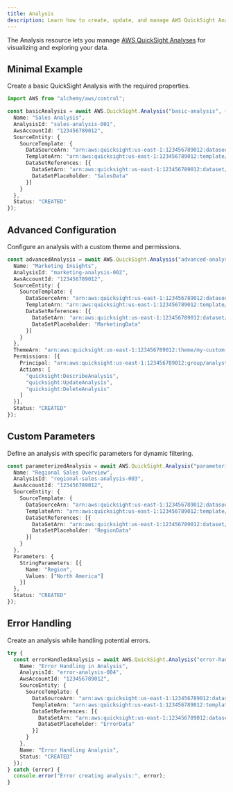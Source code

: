```yaml
---
title: Analysis
description: Learn how to create, update, and manage AWS QuickSight Analyses using Alchemy Cloud Control.
---
```


The Analysis resource lets you manage [AWS QuickSight Analyses](https://docs.aws.amazon.com/quicksight/latest/userguide/) for visualizing and exploring your data.

## Minimal Example

Create a basic QuickSight Analysis with the required properties.

```ts
import AWS from "alchemy/aws/control";

const basicAnalysis = await AWS.QuickSight.Analysis("basic-analysis", {
  Name: "Sales Analysis",
  AnalysisId: "sales-analysis-001",
  AwsAccountId: "123456789012",
  SourceEntity: {
    SourceTemplate: {
      DataSourceArn: "arn:aws:quicksight:us-east-1:123456789012:datasource/sales-data-source",
      TemplateArn: "arn:aws:quicksight:us-east-1:123456789012:template/sales-template",
      DataSetReferences: [{
        DataSetArn: "arn:aws:quicksight:us-east-1:123456789012:dataset/sales-data-set",
        DataSetPlaceholder: "SalesData"
      }]
    }
  },
  Status: "CREATED"
});
```

## Advanced Configuration

Configure an analysis with a custom theme and permissions.

```ts
const advancedAnalysis = await AWS.QuickSight.Analysis("advanced-analysis", {
  Name: "Marketing Insights",
  AnalysisId: "marketing-analysis-002",
  AwsAccountId: "123456789012",
  SourceEntity: {
    SourceTemplate: {
      DataSourceArn: "arn:aws:quicksight:us-east-1:123456789012:datasource/marketing-data-source",
      TemplateArn: "arn:aws:quicksight:us-east-1:123456789012:template/marketing-template",
      DataSetReferences: [{
        DataSetArn: "arn:aws:quicksight:us-east-1:123456789012:dataset/marketing-data-set",
        DataSetPlaceholder: "MarketingData"
      }]
    }
  },
  ThemeArn: "arn:aws:quicksight:us-east-1:123456789012:theme/my-custom-theme",
  Permissions: [{
    Principal: "arn:aws:quicksight:us-east-1:123456789012:group/analysts",
    Actions: [
      "quicksight:DescribeAnalysis",
      "quicksight:UpdateAnalysis",
      "quicksight:DeleteAnalysis"
    ]
  }],
  Status: "CREATED"
});
```

## Custom Parameters

Define an analysis with specific parameters for dynamic filtering.

```ts
const parameterizedAnalysis = await AWS.QuickSight.Analysis("parameterized-analysis", {
  Name: "Regional Sales Overview",
  AnalysisId: "regional-sales-analysis-003",
  AwsAccountId: "123456789012",
  SourceEntity: {
    SourceTemplate: {
      DataSourceArn: "arn:aws:quicksight:us-east-1:123456789012:datasource/region-data-source",
      TemplateArn: "arn:aws:quicksight:us-east-1:123456789012:template/region-template",
      DataSetReferences: [{
        DataSetArn: "arn:aws:quicksight:us-east-1:123456789012:dataset/region-data-set",
        DataSetPlaceholder: "RegionData"
      }]
    }
  },
  Parameters: {
    StringParameters: [{
      Name: "Region",
      Values: ["North America"]
    }]
  },
  Status: "CREATED"
});
``` 

## Error Handling

Create an analysis while handling potential errors.

```ts
try {
  const errorHandledAnalysis = await AWS.QuickSight.Analysis("error-handling-analysis", {
    Name: "Error Handling in Analysis",
    AnalysisId: "error-analysis-004",
    AwsAccountId: "123456789012",
    SourceEntity: {
      SourceTemplate: {
        DataSourceArn: "arn:aws:quicksight:us-east-1:123456789012:datasource/error-data-source",
        TemplateArn: "arn:aws:quicksight:us-east-1:123456789012:template/error-template",
        DataSetReferences: [{
          DataSetArn: "arn:aws:quicksight:us-east-1:123456789012:dataset/error-data-set",
          DataSetPlaceholder: "ErrorData"
        }]
      }
    },
    Name: "Error Handling Analysis",
    Status: "CREATED"
  });
} catch (error) {
  console.error("Error creating analysis:", error);
}
```